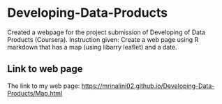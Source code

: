 # Developing-Data-Products
Created a webpage for the project submission of Developing of Data Products (Coursera). Instruction given: Create a web page using R markdown that has a map (using libarry leaflet) and a date.
## Link to web page
The link to my web page: https://mrinalini02.github.io/Developing-Data-Products/Map.html
